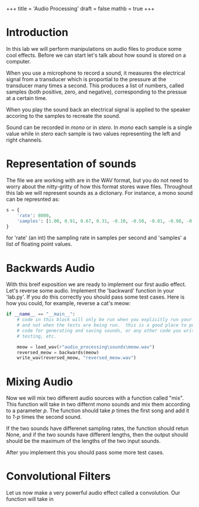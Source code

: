 +++
title = 'Audio Processing'
draft = false
mathb = true
+++
# Introduction
In this lab we will perform manipulations on audio files to produce some cool effects. Before we can start let's talk about how sound is stored on a computer. 

When you use a microphone to record a sound, it measures the electrical signal from a transducer which is proportial to the pressure at the transducer many times a second. This produces a list of numbers, called samples (both positive, zero, and negative), corresponding to the pressue at a certain time. 

When you play the sound back an electrical signal is applied to the speaker accoring to the samples to recreate the sound.

Sound can be recorded in _mono_ or in _stero_. In _mono_ each sample is a single value while in _stero_ each sample is two values representing the left and right channels. 

# Representation of sounds
The file we are working with are in the WAV format, but you do not need to worry about the nitty-gritty of how this format stores wave files. Throughout this lab we will represent sounds as a dictonary. For instance, a mono sound can be represnted as:
```python
s = {
    'rate': 8000,
    'samples': [1.00, 0.91, 0.67, 0.31, -0.10, -0.50, -0.81, -0.98, -0.98, -0.81],
}
```
for 'rate' (an int) the sampling rate in samples per second and 'samples' a list of floating point values. 

# Backwards Audio
With this breif exposition we are ready to implement our first audio effect. Let's reverse some audio. Implement the 'backward' function in your 'lab.py'. If you do this correctly you should pass some test cases. Here is how you could, for example, reverse a cat's meow:
```python
if __name__ == "__main__":
    # code in this block will only be run when you explicitly run your script,
    # and not when the tests are being run.  this is a good place to put your
    # code for generating and saving sounds, or any other code you write for
    # testing, etc.

    meow = load_wav(r"audio_processing\sounds\meow.wav")
    reversed_meow = backwards(meow)
    write_wav(reversed_meow, "reversed_meow.wav")
```

# Mixing Audio
Now we will mix two different audio sources with a function called "mix". This function will take in two differnt mono sounds and mix them according to a parameter _p_. The function should take _p_ times the first song and add it to _1-p_ times the second sound. 

If the two sounds have differenet sampling rates, the function should retun None, and if the two sounds have different lengths, then the output should should be the maximum of the lengths of the two input sounds.

After you implement this you should pass some more test cases.

# Convolutional Filters
Let us now make a very powerful audio effect called a convolution. Our function will take in 